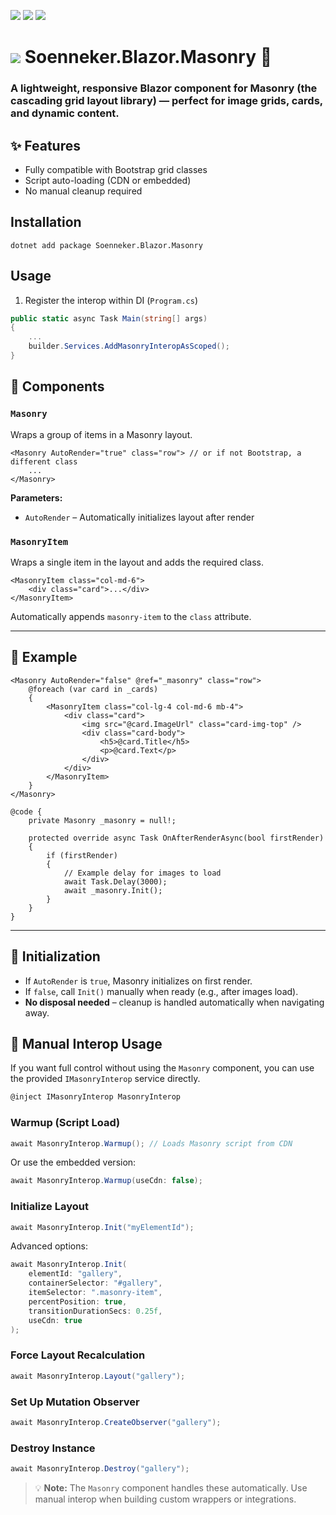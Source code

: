 ﻿[![](https://img.shields.io/nuget/v/Soenneker.Blazor.Masonry.svg?style=for-the-badge)](https://www.nuget.org/packages/Soenneker.Blazor.Masonry/)
[![](https://img.shields.io/github/actions/workflow/status/soenneker/soenneker.blazor.masonry/publish-package.yml?style=for-the-badge)](https://github.com/soenneker/soenneker.blazor.masonry/actions/workflows/publish-package.yml)
[![](https://img.shields.io/nuget/dt/Soenneker.Blazor.Masonry.svg?style=for-the-badge)](https://www.nuget.org/packages/Soenneker.Blazor.Masonry/)

# ![](https://user-images.githubusercontent.com/4441470/224455560-91ed3ee7-f510-4041-a8d2-3fc093025112.png) Soenneker.Blazor.Masonry 🧱
### A lightweight, responsive **Blazor** component for Masonry (the cascading grid layout library) — perfect for image grids, cards, and dynamic content.

## ✨ Features

- Fully compatible with Bootstrap grid classes
- Script auto-loading (CDN or embedded)
- No manual cleanup required

## Installation

```
dotnet add package Soenneker.Blazor.Masonry
```

## Usage

1. Register the interop within DI (`Program.cs`)

```csharp
public static async Task Main(string[] args)
{
    ...
    builder.Services.AddMasonryInteropAsScoped();
}
```

## 🧩 Components

### `Masonry`

Wraps a group of items in a Masonry layout.

```razor
<Masonry AutoRender="true" class="row"> // or if not Bootstrap, a different class
    ...
</Masonry>
```

**Parameters:**

- `AutoRender` – Automatically initializes layout after render

### `MasonryItem`

Wraps a single item in the layout and adds the required class.

```razor
<MasonryItem class="col-md-6">
    <div class="card">...</div>
</MasonryItem>
```

Automatically appends `masonry-item` to the `class` attribute.

---

## 🚀 Example

```razor
<Masonry AutoRender="false" @ref="_masonry" class="row">
    @foreach (var card in _cards)
    {
        <MasonryItem class="col-lg-4 col-md-6 mb-4">
            <div class="card">
                <img src="@card.ImageUrl" class="card-img-top" />
                <div class="card-body">
                    <h5>@card.Title</h5>
                    <p>@card.Text</p>
                </div>
            </div>
        </MasonryItem>
    }
</Masonry>

@code {
    private Masonry _masonry = null!;

    protected override async Task OnAfterRenderAsync(bool firstRender)
    {
        if (firstRender)
        {
            // Example delay for images to load
            await Task.Delay(3000); 
            await _masonry.Init();
        }
    }
}
```

---

## 🔄 Initialization

- If `AutoRender` is `true`, Masonry initializes on first render.
- If `false`, call `Init()` manually when ready (e.g., after images load).
- **No disposal needed** – cleanup is handled automatically when navigating away.

## 🧠 Manual Interop Usage

If you want full control without using the `Masonry` component, you can use the provided `IMasonryInterop` service directly.

```csharp
@inject IMasonryInterop MasonryInterop
```

### Warmup (Script Load)

```csharp
await MasonryInterop.Warmup(); // Loads Masonry script from CDN
```

Or use the embedded version:

```csharp
await MasonryInterop.Warmup(useCdn: false);
```

### Initialize Layout

```csharp
await MasonryInterop.Init("myElementId");
```

Advanced options:

```csharp
await MasonryInterop.Init(
    elementId: "gallery",
    containerSelector: "#gallery",
    itemSelector: ".masonry-item",
    percentPosition: true,
    transitionDurationSecs: 0.25f,
    useCdn: true
);
```

### Force Layout Recalculation

```csharp
await MasonryInterop.Layout("gallery");
```

### Set Up Mutation Observer

```csharp
await MasonryInterop.CreateObserver("gallery");
```

### Destroy Instance

```csharp
await MasonryInterop.Destroy("gallery");
```

> 💡 **Note:** The `Masonry` component handles these automatically. Use manual interop when building custom wrappers or integrations.